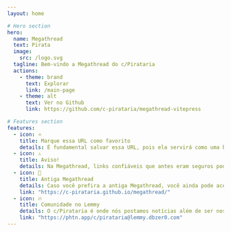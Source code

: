 ```yaml
---
layout: home

# Hero section
hero:
  name: Megathread
  text: Pirata
  image:
    src: /logo.svg
  tagline: Bem-vindo a Megathread do c/Pirataria
  actions:
    - theme: brand
      text: Explorar
      link: /main-page
    - theme: alt
      text: Ver no Github
      link: https://github.com/c-pirataria/megathread-vitepress

# Features section
features:
  - icon: ⭐
    title: Marque essa URL como favorito
    details: É fundamental salvar essa URL, pois ela servirá como uma bússola para onde nossos navios estão atracados no momento.
  - icon: ⚠️
    title: Aviso!
    details: Na Megathread, links confiáveis que antes eram seguros podem ocasionalmente se tornar perigosos. Sempre tenham cuidado ao navegar nos mares.
  - icon: 💾️
    title: Antiga Megathread
    details: Caso você prefira a antiga Megathread, você ainda pode acessar ela clicando nesse card.
    link: "https://c-pirataria.github.io/megathread/"
  - icon: 🔥️
    title: Comunidade no Lemmy
    details: O c/Pirataria é onde nós postamos notícias além de ser nosso porto seguro.
    link: "https://phtn.app/c/pirataria@lemmy.dbzer0.com"
---
```

